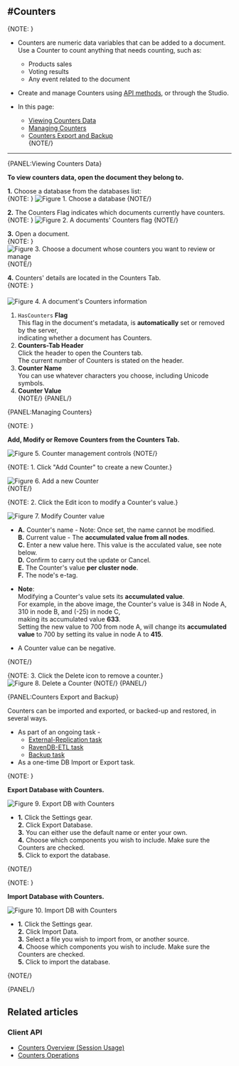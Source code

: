 ﻿#Counters
---

{NOTE: }

* Counters are numeric data variables that can be added to a document.  
  Use a Counter to count anything that needs counting, such as:
   * Products sales  
   * Voting results  
   * Any event related to the document  

* Create and manage Counters using [API methods](../../../../../client-api/session/counters/overview), or through the Studio.  

* In this page:  
  * [Viewing Counters Data](../../../../../studio/database/documents/document-view/additional-features/counters#viewing-counters-data)  
  * [Managing Counters](../../../../../studio/database/documents/document-view/additional-features/counters#managing-counters)  
  * [Counters Export and Backup](../../../../../studio/database/documents/document-view/additional-features/counters#counters-export-and-backup)  
{NOTE/}

---

{PANEL:Viewing Counters Data}

**To view counters data, open the document they belong to.**

**1.** Choose a database from the databases list:  
{NOTE: }
![Figure 1. Choose a database](images/counters-1-DBs-list.png)
{NOTE/}

**2.** The Counters Flag indicates which documents currently have counters.  
{NOTE: }
![Figure 2. A documents' Counters flag](images/counters-2-documents-list-counters-flag.png)
{NOTE/}

**3.** Open a document.  
{NOTE: }
![Figure 3. Choose a document whose counters you want to review or manage](images/counters-3-documents-list.png)
{NOTE/}

**4.** Counters' details are located in the Counters Tab.  
{NOTE: }
####    

![Figure 4. A document's Counters information](images/counters-4-document-view.png)
<br/>

1. `HasCounters` **Flag**  
    This flag in the document's metadata, is **automatically** set or removed by the server,  
    indicating whether a document has Counters.  
2. **Counters-Tab Header**  
   Click the header to open the Counters tab.  
   The current number of Counters is stated on the header.  
3. **Counter Name**  
   You can use whatever characters you choose, including Unicode symbols.  
4. **Counter Value**  
{NOTE/}
{PANEL/}

{PANEL:Managing Counters}

{NOTE: }

**Add, Modify or Remove Counters from the Counters Tab.**

![Figure 5. Counter management controls](images/counters-5-management-controls.png)
{NOTE/}

{NOTE: 1. Click "Add Counter" to create a new Counter.}

![Figure 6. Add a new Counter](images/counters-6-add-new-counter.png)  
{NOTE/}

{NOTE: 2. Click the Edit icon to modify a Counter's value.}

![Figure 7. Modify Counter value](images/counters-7-modify-counter-value.png)  

* 
  **A.** Counter's name - Note: Once set, the name cannot be modified.  
  **B.** Current value - The **accumulated value from all nodes**.  
  **C.** Enter a new value here. This value is the acculated value, see note below.  
  **D.** Confirm to carry out the update or Cancel.  
  **E.** The Counter's value **per cluster node**.  
  **F.** The node's e-tag.  


* **Note**:  
  Modifying a Counter's value sets its **accumulated value**.  
  For example, in the above image, the Counter's value is 348 in Node A, 310 in node B, and (-25) in node C,  
  making its accumulated value **633**.  
  Setting the new value to 700 from node A, will change its **accumulated value** to 700 by setting its value in node A to **415**.  

* A Counter value can be negative.  

{NOTE/}

{NOTE: 3. Click the Delete icon to remove a counter.}
![Figure 8. Delete a Counter](images/counters-8-delete-counter.png)
{NOTE/}
{PANEL/}

{PANEL:Counters Export and Backup}

Counters can be imported and exported, or backed-up and restored, in several ways.  

* As part of an ongoing task -  
   - [External-Replication task](../../../../../studio/database/tasks/ongoing-tasks/external-replication-task)  
   - [RavenDB-ETL task](../../../../../studio/database/tasks/ongoing-tasks/ravendb-etl-task#ravendb-etl-task)  
   - [Backup task](../../../../../studio/database/tasks/ongoing-tasks/backup-task)  
* As a one-time DB Import or Export task.  
 
{NOTE: }

**Export Database with Counters.**

![Figure 9. Export DB with Counters](images/counters-9-export.png)

* 
  **1.** Click the Settings gear.  
  **2.** Click Export Database.  
  **3.** You can either use the default name or enter your own.  
  **4.** Choose which components you wish to include. Make sure the Counters are checked.  
  **5.** Click to export the database.  

{NOTE/}

{NOTE: }

**Import Database with Counters.**

![Figure 10. Import DB with Counters](images/counters-10-import.png)

* 
  **1.** Click the Settings gear.  
  **2.** Click Import Data.  
  **3.** Select a file you wish to import from, or another source.  
  **4.** Choose which components you wish to include. Make sure the Counters are checked.  
  **5.** Click to import the database.  

{NOTE/}

{PANEL/}


## Related articles
### Client API
- [Counters Overview (Session Usage)](../../../../../client-api/session/counters/overview)
- [Counters Operations](../../../../../client-api/operations/counters/get-counters#operations--counters--how-to-get-counters)
